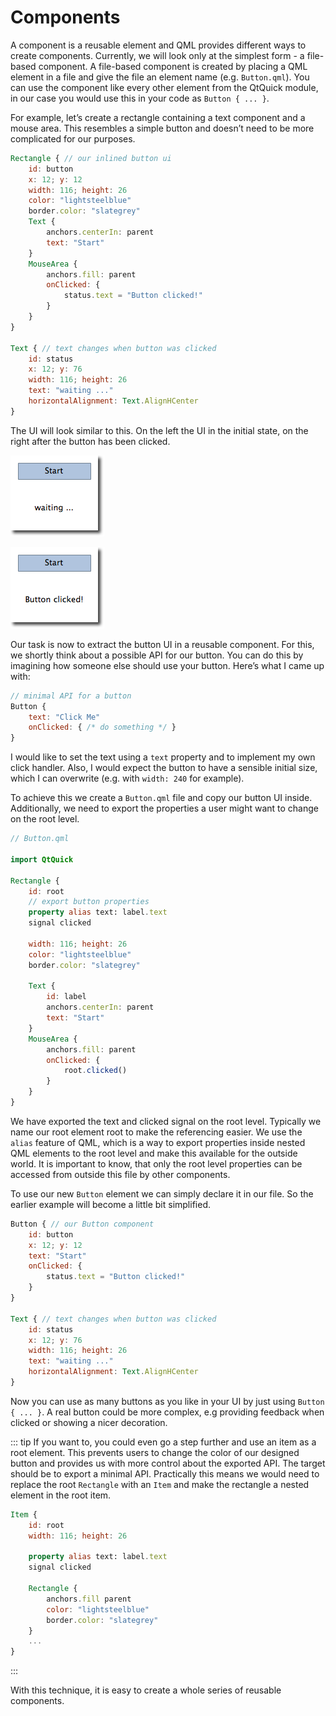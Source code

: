 # Components

A component is a reusable element and QML provides different ways to create components. Currently, we will look only at the simplest form - a file-based component. A file-based component is created by placing a QML element in a file and give the file an element name (e.g. `Button.qml`). You can use the component like every other element from the QtQuick module, in our case you would use this in your code as `Button { ... }`.

For example, let’s create a rectangle containing a text component and a mouse area. This resembles a simple button and doesn’t need to be more complicated for our purposes.

```qml
Rectangle { // our inlined button ui
    id: button
    x: 12; y: 12
    width: 116; height: 26
    color: "lightsteelblue"
    border.color: "slategrey"
    Text {
        anchors.centerIn: parent
        text: "Start"
    }
    MouseArea {
        anchors.fill: parent
        onClicked: {
            status.text = "Button clicked!"
        }
    }
}

Text { // text changes when button was clicked
    id: status
    x: 12; y: 76
    width: 116; height: 26
    text: "waiting ..."
    horizontalAlignment: Text.AlignHCenter
}
```

The UI will look similar to this. On the left the UI in the initial state, on the right after the button has been clicked.

![](./assets/button_waiting.png)

![](./assets/button_clicked.png)


Our task is now to extract the button UI in a reusable component. For this, we shortly think about a possible API for our button. You can do this by imagining how someone else should use your button. Here’s what I came up with:

```qml
// minimal API for a button
Button {
    text: "Click Me"
    onClicked: { /* do something */ }
}
```

I would like to set the text using a `text` property and to implement my own click handler. Also, I would expect the button to have a sensible initial size, which I can overwrite (e.g. with `width: 240` for example).

To achieve this we create a `Button.qml` file and copy our button UI inside. Additionally, we need to export the properties a user might want to change on the root level.

```qml
// Button.qml

import QtQuick

Rectangle {
    id: root
    // export button properties
    property alias text: label.text
    signal clicked

    width: 116; height: 26
    color: "lightsteelblue"
    border.color: "slategrey"

    Text {
        id: label
        anchors.centerIn: parent
        text: "Start"
    }
    MouseArea {
        anchors.fill: parent
        onClicked: {
            root.clicked()
        }
    }
}
```

We have exported the text and clicked signal on the root level. Typically we name our root element root to make the referencing easier. We use the `alias` feature of QML, which is a way to export properties inside nested QML elements to the root level and make this available for the outside world. It is important to know, that only the root level properties can be accessed from outside this file by other components.

To use our new `Button` element we can simply declare it in our file. So the earlier example will become a little bit simplified.

```qml
Button { // our Button component
    id: button
    x: 12; y: 12
    text: "Start"
    onClicked: {
        status.text = "Button clicked!"
    }
}

Text { // text changes when button was clicked
    id: status
    x: 12; y: 76
    width: 116; height: 26
    text: "waiting ..."
    horizontalAlignment: Text.AlignHCenter
}
```

Now you can use as many buttons as you like in your UI by just using `Button { ... }`. A real button could be more complex, e.g providing feedback when clicked or showing a nicer decoration.

::: tip
If you want to, you could even go a step further and use an item as a root element. This prevents users to change the color of our designed button and provides us with more control about the exported API. The target should be to export a minimal API. Practically this means we would need to replace the root `Rectangle` with an `Item` and make the rectangle a nested element in the root item.

```qml
Item {
    id: root
    width: 116; height: 26

    property alias text: label.text
    signal clicked

    Rectangle {
        anchors.fill parent
        color: "lightsteelblue"
        border.color: "slategrey"
    }
    ...
}
```
:::

With this technique, it is easy to create a whole series of reusable components.

